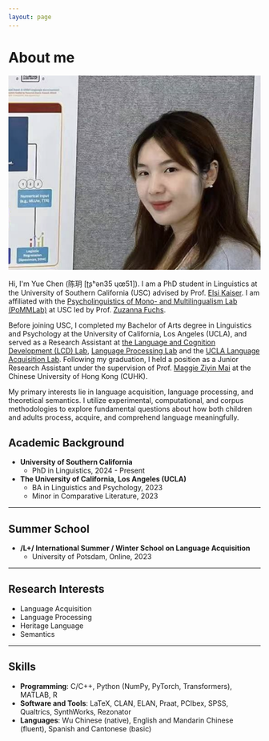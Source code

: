 ```yaml
---
layout: page
---
```


# About me

<img src="images/yuechen.jpg" class="floatpic" alt="Profile Picture">

Hi, I'm Yue Chen (陈玥 [ʈʂʰən35 ɥœ51]). I am a PhD student in Linguistics at the University of Southern California (USC) advised by Prof. [Elsi Kaiser](https://elsikaiser.com/). I am affiliated with the [Psycholinguistics of Mono- and Multilingualism Lab (PoMMLab)](https://www.zuzannazfuchs.com/pommlab.html) at USC led by Prof. [Zuzanna Fuchs](https://www.zuzannazfuchs.com/).

Before joining USC, I completed my Bachelor of Arts degree in Linguistics and Psychology at the University of California, Los Angeles (UCLA), and served as a Research Assistant at [the Language and Cognition Development (LCD) Lab](https://babytalk.psych.ucla.edu/), [Language Processing Lab](https://processing.linguistics.ucla.edu/) and the [UCLA Language Acquisition Lab](https://languagelab.humanities.ucla.edu/en/). Following my graduation, I held a position as a Junior Research Assistant under the supervision of Prof. [Maggie Ziyin Mai](https://maiziyin.com/) at the Chinese University of Hong Kong (CUHK).

My primary interests lie in language acquisition, language processing, and theoretical semantics. I utilize experimental, computational, and corpus methodologies to explore fundamental questions about how both children and adults process, acquire, and comprehend language meaningfully.

## Academic Background

- **University of Southern California**
  - PhD in Linguistics, 2024 - Present
- **The University of California, Los Angeles (UCLA)**
  - BA in Linguistics and Psychology, 2023
  - Minor in Comparative Literature, 2023

---
## Summer School

- **/L+/ International Summer / Winter School on Language Acquisition**
  - University of Potsdam, Online, 2023
  
---
## Research Interests

- Language Acquisition
- Language Processing
- Heritage Language
- Semantics

---
## Skills

- **Programming**: C/C++, Python (NumPy, PyTorch, Transformers), MATLAB, R
- **Software and Tools**: LaTeX, CLAN, ELAN, Praat, PCIbex, SPSS, Qualtrics, SynthWorks, Rezonator
- **Languages**: Wu Chinese (native), English and Mandarin Chinese (fluent), Spanish and Cantonese (basic)
